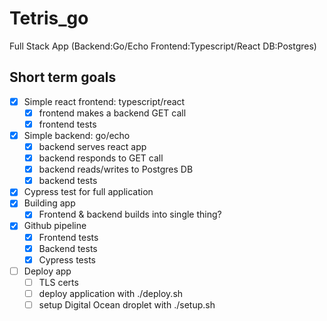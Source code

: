 # Tetris_go
Full Stack App (Backend:Go/Echo Frontend:Typescript/React DB:Postgres)
## Short term goals
- [X] Simple react frontend: typescript/react
  - [X] frontend makes a backend GET call
  - [X] frontend tests 
- [X] Simple backend: go/echo
  - [X] backend serves react app
  - [X] backend responds to GET call
  - [X] backend reads/writes to Postgres DB 
  - [X] backend tests 
- [X] Cypress test for full application
- [X] Building app
  - [X] Frontend & backend builds into single thing?
- [X] Github pipeline
  - [X] Frontend tests
  - [X] Backend tests
  - [X] Cypress tests
- [ ] Deploy app
  - [ ] TLS certs
  - [ ] deploy application with ./deploy.sh
  - [ ] setup Digital Ocean droplet with ./setup.sh
